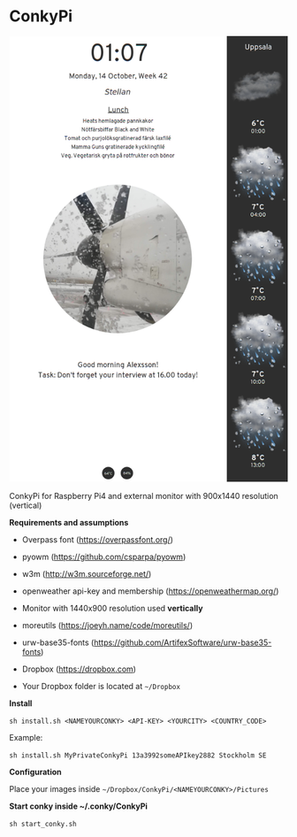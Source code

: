 # ConkyPi
![alt tag](https://github.com/xexpanderx/ConkyPi/blob/master/screenshot.png)

ConkyPi for Raspberry Pi4 and external monitor with 900x1440 resolution (vertical)

<b>Requirements and assumptions</b>

- Overpass font (https://overpassfont.org/)
- pyowm (https://github.com/csparpa/pyowm)
- w3m (http://w3m.sourceforge.net/)
- openweather api-key and membership (https://openweathermap.org/)
- Monitor with 1440x900 resolution used <b> vertically </b>
- moreutils (https://joeyh.name/code/moreutils/)
- urw-base35-fonts (https://github.com/ArtifexSoftware/urw-base35-fonts) 


- Dropbox (https://dropbox.com)

- Your Dropbox folder is located at `~/Dropbox`

<b>Install</b>

`sh install.sh <NAMEYOURCONKY> <API-KEY> <YOURCITY> <COUNTRY_CODE>`

Example:

`sh install.sh MyPrivateConkyPi 13a3992someAPIkey2882 Stockholm SE`

<b>Configuration</b>

Place your images inside `~/Dropbox/ConkyPi/<NAMEYOURCONKY>/Pictures`

<b>Start conky inside ~/.conky/ConkyPi</b>

`sh start_conky.sh`
